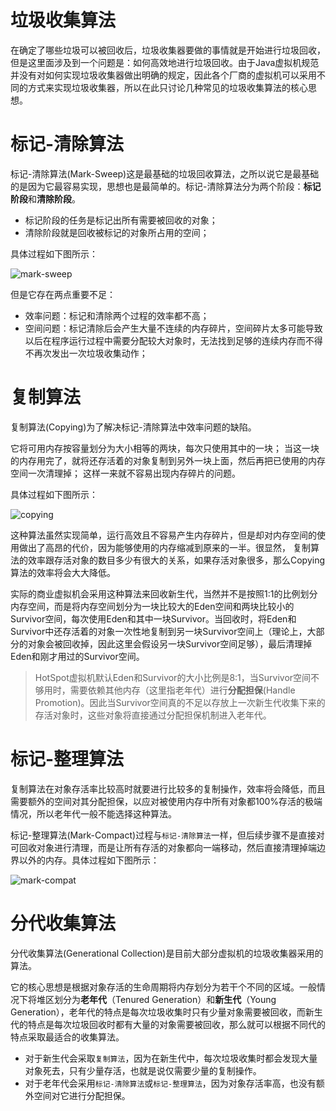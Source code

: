 # 垃圾收集算法

 

在确定了哪些垃圾可以被回收后，垃圾收集器要做的事情就是开始进行垃圾回收，但是这里面涉及到一个问题是：如何高效地进行垃圾回收。由于Java虚拟机规范并没有对如何实现垃圾收集器做出明确的规定，因此各个厂商的虚拟机可以采用不同的方式来实现垃圾收集器，所以在此只讨论几种常见的垃圾收集算法的核心思想。

# 标记-清除算法

标记-清除算法(Mark-Sweep)这是最基础的垃圾回收算法，之所以说它是最基础的是因为它最容易实现，思想也是最简单的。标记-清除算法分为两个阶段：**标记阶段**和**清除阶段**。

- 标记阶段的任务是标记出所有需要被回收的对象；
- 清除阶段就是回收被标记的对象所占用的空间；

具体过程如下图所示：

![mark-sweep](https://img-blog.csdn.net/20180216211159152?watermark/2/text/aHR0cDovL2Jsb2cuY3Nkbi5uZXQvdTAxMzU5NTQxOQ==/font/5a6L5L2T/fontsize/400/fill/I0JBQkFCMA==/dissolve/70)

但是它存在两点重要不足：

- 效率问题：标记和清除两个过程的效率都不高；
- 空间问题：标记清除后会产生大量不连续的内存碎片，空间碎片太多可能导致以后在程序运行过程中需要分配较大对象时，无法找到足够的连续内存而不得不再次发出一次垃圾收集动作；

# 复制算法

复制算法(Copying)为了解决标记-清除算法中效率问题的缺陷。

它将可用内存按容量划分为大小相等的两块，每次只使用其中的一块； 
 当这一块的内存用完了，就将还存活着的对象复制到另外一块上面，然后再把已使用的内存空间一次清理掉； 
 这样一来就不容易出现内存碎片的问题。

具体过程如下图所示：

![copying](https://img-blog.csdn.net/20180216211938306?watermark/2/text/aHR0cDovL2Jsb2cuY3Nkbi5uZXQvdTAxMzU5NTQxOQ==/font/5a6L5L2T/fontsize/400/fill/I0JBQkFCMA==/dissolve/70)

这种算法虽然实现简单，运行高效且不容易产生内存碎片，但是却对内存空间的使用做出了高昂的代价，因为能够使用的内存缩减到原来的一半。很显然， 复制算法的效率跟存活对象的数目多少有很大的关系，如果存活对象很多，那么Copying算法的效率将会大大降低。

实际的商业虚拟机会采用这种算法来回收新生代，当然并不是按照1:1的比例划分内存空间，而是将内存空间划分为一块比较大的Eden空间和两块比较小的Survivor空间，每次使用Eden和其中一块Survivor。当回收时，将Eden和Survivor中还存活着的对象一次性地复制到另一块Survivor空间上（理论上，大部分的对象会被回收掉，因此这里会假设另一块Survivor空间足够），最后清理掉Eden和刚才用过的Survivor空间。

> HotSpot虚拟机默认Eden和Survivor的大小比例是8:1，当Survivor空间不够用时，需要依赖其他内存（这里指老年代）进行**分配担保**(Handle Promotion)。因此当Survivor空间真的不足以存放上一次新生代收集下来的存活对象时，这些对象将直接通过分配担保机制进入老年代。

# 标记-整理算法

复制算法在对象存活率比较高时就要进行比较多的复制操作，效率将会降低，而且需要额外的空间对其分配担保，以应对被使用内存中所有对象都100%存活的极端情况，所以老年代一般不能选择这种算法。

标记-整理算法(Mark-Compact)过程与`标记-清除算法`一样，但后续步骤不是直接对可回收对象进行清理，而是让所有存活的对象都向一端移动，然后直接清理掉端边界以外的内存。具体过程如下图所示：

![mark-compat](https://img-blog.csdn.net/20180216214021290?watermark/2/text/aHR0cDovL2Jsb2cuY3Nkbi5uZXQvdTAxMzU5NTQxOQ==/font/5a6L5L2T/fontsize/400/fill/I0JBQkFCMA==/dissolve/70)

# 分代收集算法

分代收集算法(Generational Collection)是目前大部分虚拟机的垃圾收集器采用的算法。

它的核心思想是根据对象存活的生命周期将内存划分为若干个不同的区域。一般情况下将堆区划分为**老年代**（Tenured Generation）和**新生代**（Young Generation），老年代的特点是每次垃圾收集时只有少量对象需要被回收，而新生代的特点是每次垃圾回收时都有大量的对象需要被回收，那么就可以根据不同代的特点采取最适合的收集算法。

- 对于新生代会采取`复制算法`，因为在新生代中，每次垃圾收集时都会发现大量对象死去，只有少量存活，也就是说仅需要少量的复制操作。
- 对于老年代会采用`标记-清除算法`或`标记-整理算法`，因为对象存活率高，也没有额外空间对它进行分配担保。